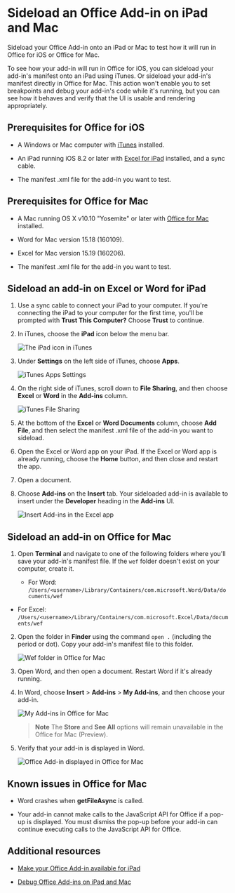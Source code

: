 
# Sideload an Office Add-in on iPad and Mac
Sideload your Office Add-in onto an iPad or Mac to test how it will run in Office for iOS or Office for Mac.


To see how your add-in will run in Office for iOS, you can sideload your add-in's manifest onto an iPad using iTunes. Or sideload your add-in's manifest directly in Office for Mac. This action won't enable you to set breakpoints and debug your add-in's code while it's running, but you can see how it behaves and verify that the UI is usable and rendering appropriately. 

## Prerequisites for Office for iOS



- A Windows or Mac computer with [iTunes](http://www.apple.com/itunes/download/) installed.
    
- An iPad running iOS 8.2 or later with [Excel for iPad](https://itunes.apple.com/us/app/microsoft-excel/id586683407?mt=8) installed, and a sync cable.
    
- The manifest .xml file for the add-in you want to test.
    

## Prerequisites for Office for Mac



- A Mac running OS X v10.10 "Yosemite" or later with [Office for Mac](https://products.office.com/en-us/buy/compare-microsoft-office-products?tab=omac) installed.
    
- Word for Mac version 15.18 (160109).
    
- Excel for Mac version 15.19 (160206).
    
- The manifest .xml file for the add-in you want to test.
    

## Sideload an add-in on Excel or Word for iPad



1. Use a sync cable to connect your iPad to your computer. If you're connecting the iPad to your computer for the first time, you'll be prompted with  **Trust This Computer?** Choose **Trust** to continue.

2. In iTunes, choose the  **iPad** icon below the menu bar.
    
    ![The iPad icon in iTunes](../images/4ea35904-252e-45b4-88ad-14840d502bad.png)

3. Under  **Settings** on the left side of iTunes, choose **Apps**.
    
    ![iTunes Apps Settings](../images/a12d1bb6-b39f-496b-83de-6ac00b0b97a5.png)

4. On the right side of iTunes, scroll down to  **File Sharing**, and then choose  **Excel** or **Word** in the **Add-ins** column.
    
    ![iTunes File Sharing](../images/3b2a53a2-e164-4ff0-ba42-83a8dc1a069f.png)

5. At the bottom of the  **Excel** or **Word Documents** column, choose **Add File**, and then select the manifest .xml file of the add-in you want to sideload. 
    
6. Open the Excel or Word app on your iPad. If the Excel or Word app is already running, choose the  **Home** button, and then close and restart the app.
    
7. Open a document.
    
8. Choose  **Add-ins** on the **Insert** tab. Your sideloaded add-in is available to insert under the **Developer** heading in the **Add-ins** UI.
    
    ![Insert Add-ins in the Excel app](../images/ed6033b0-ecec-4853-8ee7-9ef0884cb237.PNG)


## Sideload an add-in on Office for Mac



1. Open  **Terminal** and navigate to one of the following folders where you'll save your add-in's manifest file. If the `wef` folder doesn't exist on your computer, create it.
    
      - For Word:  `/Users/<username>/Library/Containers/com.microsoft.Word/Data/documents/wef`
    
  - For Excel:  `/Users/<username>/Library/Containers/com.microsoft.Excel/Data/documents/wef`
    
2. Open the folder in  **Finder** using the command `open .` (including the period or dot). Copy your add-in's manifest file to this folder.
    
    ![Wef folder in Office for Mac](../images/bca689f8-bff4-421d-bc36-92c8ae0ddfba.png)

3. Open Word, and then open a document. Restart Word if it's already running.
    
4. In Word, choose  **Insert** > **Add-ins** > **My Add-ins**, and then choose your add-in.
    
    ![My Add-ins in Office for Mac](../images/4593430c-b33e-4895-b2be-63fe3c4d08bc.png)
    
     >**Note**  The  **Store** and **See All** options will remain unavailable in the Office for Mac (Preview).
5. Verify that your add-in is displayed in Word.
    
    ![Office Add-in displayed in Office for Mac](../images/a5cb2efc-1180-45b4-85a6-13df817b9d2c.png)


## Known issues in Office for Mac



- Word crashes when  **getFileAsync** is called.
    
- Your add-in cannot make calls to the JavaScript API for Office if a pop-up is displayed. You must dismiss the pop-up before your add-in can continue executing calls to the JavaScript API for Office.
    

## Additional resources



- [Make your Office Add-in available for iPad](8ddc78f6-5746-412e-9921-182fc159e5e2.md)
    
- [Debug Office Add-ins on iPad and Mac](../testing/debug-office-add-ins-on-ipad-and-mac.md)
    

